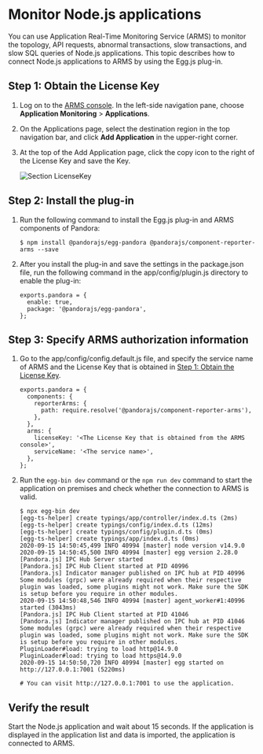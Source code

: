 # Monitor Node.js applications

You can use Application Real-Time Monitoring Service \(ARMS\) to monitor the topology, API requests, abnormal transactions, slow transactions, and slow SQL queries of Node.js applications. This topic describes how to connect Node.js applications to ARMS by using the Egg.js plug-in.

## Step 1: Obtain the License Key

1.  Log on to the [ARMS console](https://arms-ap-southeast-1.console.aliyun.com/#/home). In the left-side navigation pane, choose **Application Monitoring** \> **Applications**.
2.  On the Applications page, select the destination region in the top navigation bar, and click **Add Application** in the upper-right corner.
3.  At the top of the Add Application page, click the copy icon to the right of the License Key and save the Key.

    ![Section LicenseKey](https://static-aliyun-doc.oss-accelerate.aliyuncs.com/assets/img/en-US/6076728061/p45312.png)


## Step 2: Install the plug-in

1.  Run the following command to install the Egg.js plug-in and ARMS components of Pandora:

    ```
    $ npm install @pandorajs/egg-pandora @pandorajs/component-reporter-arms --save
    ```

2.  After you install the plug-in and save the settings in the package.json file, run the following command in the app/config/plugin.js directory to enable the plug-in:

    ```
    exports.pandora = {
      enable: true,
      package: '@pandorajs/egg-pandora',
    };
    ```


## Step 3: Specify ARMS authorization information

1.  Go to the app/config/config.default.js file, and specify the service name of ARMS and the License Key that is obtained in [Step 1: Obtain the License Key](#section_pu1_j5a_lp8).

    ```
    exports.pandora = {
      components: {
        reporterArms: {
          path: require.resolve('@pandorajs/component-reporter-arms'),
        },
      },
      arms: {
        licenseKey: '<The License Key that is obtained from the ARMS console>',
        serviceName: '<The service name>',
      },
    };
    ```

2.  Run the `egg-bin dev` command or the `npm run dev` command to start the application on premises and check whether the connection to ARMS is valid.

    ```
    $ npx egg-bin dev
    [egg-ts-helper] create typings/app/controller/index.d.ts (2ms)
    [egg-ts-helper] create typings/config/index.d.ts (12ms)
    [egg-ts-helper] create typings/config/plugin.d.ts (0ms)
    [egg-ts-helper] create typings/app/index.d.ts (0ms)
    2020-09-15 14:50:45,499 INFO 40994 [master] node version v14.9.0
    2020-09-15 14:50:45,500 INFO 40994 [master] egg version 2.28.0
    [Pandora.js] IPC Hub Server started
    [Pandora.js] IPC Hub Client started at PID 40996
    [Pandora.js] Indicator manager published on IPC hub at PID 40996
    Some modules (grpc) were already required when their respective plugin was loaded, some plugins might not work. Make sure the SDK is setup before you require in other modules.
    2020-09-15 14:50:48,546 INFO 40994 [master] agent_worker#1:40996 started (3043ms)
    [Pandora.js] IPC Hub Client started at PID 41046
    [Pandora.js] Indicator manager published on IPC hub at PID 41046
    Some modules (grpc) were already required when their respective plugin was loaded, some plugins might not work. Make sure the SDK is setup before you require in other modules.
    PluginLoader#load: trying to load http@14.9.0
    PluginLoader#load: trying to load https@14.9.0
    2020-09-15 14:50:50,720 INFO 40994 [master] egg started on http://127.0.0.1:7001 (5220ms)
    
    # You can visit http://127.0.0.1:7001 to use the application.
    ```


## Verify the result

Start the Node.js application and wait about 15 seconds. If the application is displayed in the application list and data is imported, the application is connected to ARMS.


